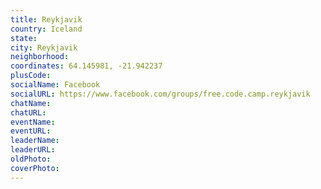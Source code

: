 ```yaml
---
title: Reykjavik
country: Iceland
state: 
city: Reykjavik
neighborhood: 
coordinates: 64.145981, -21.942237
plusCode:
socialName: Facebook
socialURL: https://www.facebook.com/groups/free.code.camp.reykjavik
chatName:
chatURL:
eventName:
eventURL:
leaderName:
leaderURL:
oldPhoto: 
coverPhoto:
---
```

